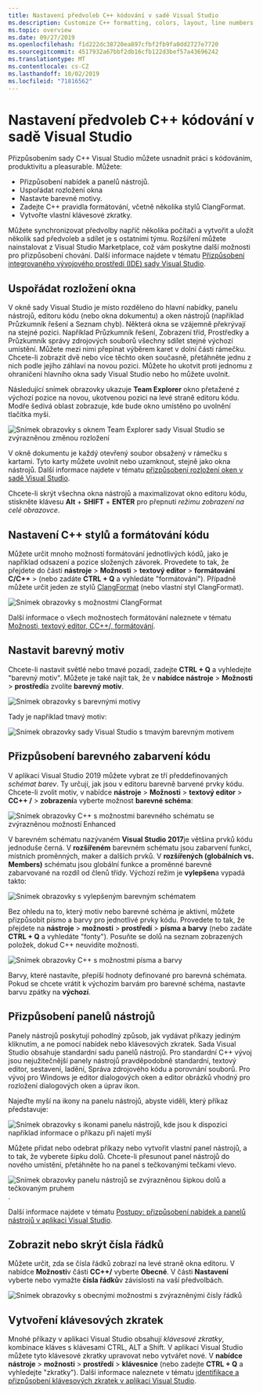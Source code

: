 ```yaml
---
title: Nastavení předvoleb C++ kódování v sadě Visual Studio
ms.description: Customize C++ formatting, colors, layout, line numbers, and menus in the Visual Studio IDE.
ms.topic: overview
ms.date: 09/27/2019
ms.openlocfilehash: f1d222dc38720ea897cfbf2fb9fa0dd2727e7720
ms.sourcegitcommit: 4517932a67bbf2db16cfb122d3bef57a43696242
ms.translationtype: MT
ms.contentlocale: cs-CZ
ms.lasthandoff: 10/02/2019
ms.locfileid: "71816562"
---
```

# <a name="set-your-c-coding-preferences-in-visual-studio"></a>Nastavení předvoleb C++ kódování v sadě Visual Studio

Přizpůsobením sady C++ Visual Studio můžete usnadnit práci s kódováním, produktivitu a pleasurable. Můžete:

- Přizpůsobení nabídek a panelů nástrojů.
- Uspořádat rozložení okna
- Nastavte barevné motivy.
- Zadejte C++ pravidla formátování, včetně několika stylů ClangFormat.
- Vytvořte vlastní klávesové zkratky.

Můžete synchronizovat předvolby napříč několika počítači a vytvořit a uložit několik sad předvoleb a sdílet je s ostatními týmu. Rozšíření můžete nainstalovat z Visual Studio Marketplace, což vám poskytne další možnosti pro přizpůsobení chování. Další informace najdete v tématu [Přizpůsobení integrovaného vývojového prostředí (IDE) sady Visual Studio](/visualstudio/ide/personalizing-the-visual-studio-ide).

## <a name="arrange-window-layout"></a>Uspořádat rozložení okna

V okně sady Visual Studio je místo rozděleno do hlavní nabídky, panelu nástrojů, editoru kódu (nebo okna dokumentu) a oken nástrojů (například Průzkumník řešení a Seznam chyb). Některá okna se vzájemně překrývají na stejné pozici. Například Průzkumník řešení, Zobrazení tříd, Prostředky a Průzkumník správy zdrojových souborů všechny sdílet stejné výchozí umístění. Můžete mezi nimi přepínat výběrem karet v dolní části rámečku. Chcete-li zobrazit dvě nebo více těchto oken současně, přetáhněte jednu z nich podle jejího záhlaví na novou pozici. Můžete ho ukotvit proti jednomu z ohraničení hlavního okna sady Visual Studio nebo ho můžete uvolnit.

Následující snímek obrazovky ukazuje **Team Explorer** okno přetažené z výchozí pozice na novou, ukotvenou pozici na levé straně editoru kódu. Modře šedivá oblast zobrazuje, kde bude okno umístěno po uvolnění tlačítka myši.

![Snímek obrazovky s oknem Team Explorer sady Visual Studio se zvýrazněnou změnou rozložení](media/window-layout-move-team-explorer.png)

V okně dokumentu je každý otevřený soubor obsažený v rámečku s kartami. Tyto karty můžete uvolnit nebo uzamknout, stejně jako okna nástrojů. Další informace najdete v tématu [přizpůsobení rozložení oken v sadě Visual Studio](/visualstudio/ide/customizing-window-layouts-in-visual-studio).

Chcete-li skrýt všechna okna nástrojů a maximalizovat okno editoru kódu, stiskněte klávesu **Alt** + **SHIFT** + **ENTER** pro přepnutí *režimu zobrazení na celé obrazovce*.

## <a name="set-c-coding-styles-and-formatting"></a>Nastavení C++ stylů a formátování kódu

Můžete určit mnoho možností formátování jednotlivých kódů, jako je například odsazení a pozice složených závorek. Provedete to tak, že přejdete do části **nástroje** > **Možnosti** > **textový editor** > **formátování** **C/C++**  > (nebo zadáte **CTRL + Q** a vyhledáte "formátování"). Případně můžete určit jeden ze stylů [ClangFormat](https://clang.llvm.org/docs/ClangFormat.html) (nebo vlastní styl ClangFormat).

![Snímek obrazovky s možnostmi ClangFormat](media/clang-format-ide.png)

Další informace o všech možnostech formátování naleznete v tématu [Možnosti, textový editor, CC++/, formátování](/visualstudio/ide/reference/options-text-editor-c-cpp-formatting).

## <a name="set-the-color-theme"></a>Nastavit barevný motiv

Chcete-li nastavit světlé nebo tmavé pozadí, zadejte **CTRL + Q** a vyhledejte "barevný motiv". Můžete je také najít tak, že v **nabídce nástroje** > **Možnosti** > **prostředí**a zvolíte **barevný motiv**.

![Snímek obrazovky s barevnými motivy](media/tools-options-color-theme.png)

Tady je například tmavý motiv:

![Snímek obrazovky sady Visual Studio s tmavým barevným motivem](media/tools-options-dark-theme.png)

## <a name="customize-code-colorization"></a>Přizpůsobení barevného zabarvení kódu

V aplikaci Visual Studio 2019 můžete vybrat ze tří předdefinovaných *schémat barev*. Ty určují, jak jsou v editoru barevně barvené prvky kódu. Chcete-li zvolit motiv, v nabídce **nástroje** > **Možnosti** > **textový editor** > **CC++ /**  > **zobrazení**a vyberte možnost **barevné schéma**:

![Snímek obrazovky C++ s možnostmi barevného schématu se zvýrazněnou možností Enhanced](media/color-schemes.png)

V barevném schématu nazývaném **Visual Studio 2017**je většina prvků kódu jednoduše černá. V **rozšířeném** barevném schématu jsou zabarvení funkcí, místních proměnných, maker a dalších prvků. V **rozšířených (globálních vs. Members)** schématu jsou globální funkce a proměnné barevně zabarvované na rozdíl od členů třídy. Výchozí režim je **vylepšen**a vypadá takto:

![Snímek obrazovky s vylepšeným barevným schématem](media/color-scheme-enhanced.png)

Bez ohledu na to, který motiv nebo barevné schéma je aktivní, můžete přizpůsobit písmo a barvy pro jednotlivé prvky kódu. Provedete to tak, že přejdete na **nástroje** > **možnosti** > **prostředí** > **písma a barvy** (nebo zadáte **CTRL + Q** a vyhledáte "fonty"). Posuňte se dolů na seznam zobrazených položek, dokud C++ neuvidíte možnosti.

![Snímek obrazovky C++ s možnostmi písma a barvy](media/tools-options-cpp-colors.png)

Barvy, které nastavíte, přepíší hodnoty definované pro barevná schémata. Pokud se chcete vrátit k výchozím barvám pro barevné schéma, nastavte barvu zpátky na **výchozí**.

## <a name="customize-the-toolbars"></a>Přizpůsobení panelů nástrojů

Panely nástrojů poskytují pohodlný způsob, jak vydávat příkazy jediným kliknutím, a ne pomocí nabídek nebo klávesových zkratek. Sada Visual Studio obsahuje standardní sadu panelů nástrojů. Pro standardní C++ vývoj jsou nejužitečnější panely nástrojů pravděpodobně standardní, textový editor, sestavení, ladění, Správa zdrojového kódu a porovnání souborů. Pro vývoj pro Windows je editor dialogových oken a editor obrázků vhodný pro rozložení dialogových oken a úprav ikon.

Najeďte myší na ikony na panelu nástrojů, abyste viděli, který příkaz představuje:

![Snímek obrazovky s ikonami panelu nástrojů, kde jsou k dispozici například informace o příkazu při najetí myší](media/toolbar-mouse-hover.png)

Můžete přidat nebo odebrat příkazy nebo vytvořit vlastní panel nástrojů, a to tak, že vyberete šipku dolů. Chcete-li přesunout panel nástrojů do nového umístění, přetáhněte ho na panel s tečkovanými tečkami vlevo.

![Snímek obrazovky panelu nástrojů se zvýrazněnou šipkou dolů a tečkovaným pruhem](media/toolbar-move-edit.png).

Další informace najdete v tématu [Postupy: přizpůsobení nabídek a panelů nástrojů v aplikaci Visual Studio](/visualstudio/ide/how-to-customize-menus-and-toolbars-in-visual-studio).

## <a name="show-or-hide-line-numbers"></a>Zobrazit nebo skrýt čísla řádků

Můžete určit, zda se čísla řádků zobrazí na levé straně okna editoru. V nabídce **Možnosti**v části **CC++/** vyberte **Obecné**. V části **Nastavení** vyberte nebo vymažte **čísla řádků**v závislosti na vaší předvolbách.

![Snímek obrazovky s obecnými možnostmi s zvýrazněnými čísly řádků](media/tools-options-line-numbers.png)

## <a name="create-keyboard-shortcuts"></a>Vytvoření klávesových zkratek

Mnohé příkazy v aplikaci Visual Studio obsahují *klávesové zkratky*, kombinace kláves s klávesami CTRL, ALT a Shift. V aplikaci Visual Studio můžete tyto klávesové zkratky upravovat nebo vytvářet nové. V **nabídce nástroje** > **možnosti** > **prostředí** > **klávesnice** (nebo zadejte **CTRL + Q** a vyhledejte "zkratky"). Další informace naleznete v tématu [identifikace a přizpůsobení klávesových zkratek v aplikaci Visual Studio](/visualstudio/ide/identifying-and-customizing-keyboard-shortcuts-in-visual-studio).
